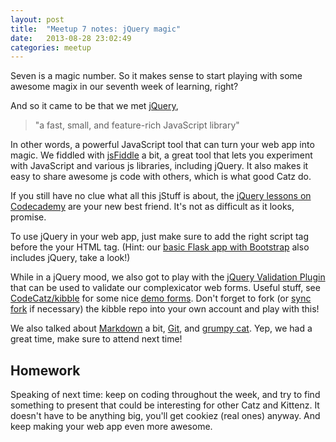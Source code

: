 ```yaml
---
layout: post
title:  "Meetup 7 notes: jQuery magic"
date:   2013-08-28 23:02:49
categories: meetup
---
```


Seven is a magic number. So it makes sense to start playing with some awesome magix in our seventh week of learning, right?

And so it came to be that we met [jQuery](http://jquery.com), 

> "a fast, small, and feature-rich JavaScript library"

In other words, a powerful JavaScript tool that can turn your web app into magic. We fiddled with [jsFiddle](http://jsfiddle.net) a bit, a great tool that lets you experiment with JavaScript and various js libraries, including jQuery. It also makes it easy to share awesome js code with others, which is what good Catz do.

If you still have no clue what all this jStuff is about, the [jQuery lessons on Codecademy](http://www.codecademy.com/tracks/jquery) are your new best friend. It's not as difficult as it looks, promise.

To use jQuery in your web app, just make sure to add the right script tag before the your HTML </body> tag. (Hint: our [basic Flask app with Bootstrap](https://github.com/CodeCatz/kibble/tree/master/Flask/2013-08-14-basic-flask-app) also includes jQuery, take a look!)

While in a jQuery mood, we also got to play with the [jQuery Validation Plugin](http://jqueryvalidation.org) that can be used to validate our complexicator web forms. Useful stuff, see [CodeCatz/kibble](https://github.com/CodeCatz/kibble) for some nice [demo forms](https://github.com/CodeCatz/kibble/tree/master/jQuery/2013-08-28-jquery-form-validation). Don't forget to fork (or [sync fork](https://help.github.com/articles/syncing-a-fork) if necessary) the kibble repo into your own account and play with this!

We also talked about [Markdown](http://daringfireball.net/projects/markdown/) a bit, [Git](https://github.com/CodeCatz/kibble/tree/master/Git), and [grumpy cat](http://www.complex.com/art-design/2013/08/30-best-grumpy-cat-memes-you-can-respond-with/). Yep, we had a great time, make sure to attend next time!

## Homework

Speaking of next time: keep on coding throughout the week, and try to find something to present that could be interesting for other Catz and Kittenz. It doesn't have to be anything big, you'll get cookiez (real ones) anyway. And keep making your web app even more awesome.